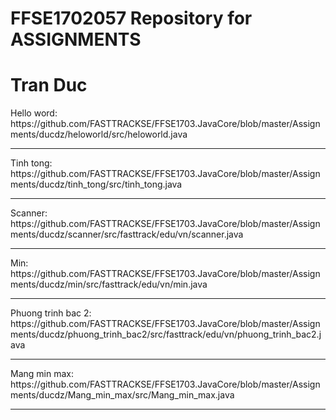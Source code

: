 # FFSE1702057 Repository for ASSIGNMENTS
<h1>Tran Duc</h1>
Hello word: https://github.com/FASTTRACKSE/FFSE1703.JavaCore/blob/master/Assignments/ducdz/heloworld/src/heloworld.java<hr>
Tinh tong: https://github.com/FASTTRACKSE/FFSE1703.JavaCore/blob/master/Assignments/ducdz/tinh_tong/src/tinh_tong.java<hr>
Scanner: https://github.com/FASTTRACKSE/FFSE1703.JavaCore/blob/master/Assignments/ducdz/scanner/src/fasttrack/edu/vn/scanner.java<hr>
Min: https://github.com/FASTTRACKSE/FFSE1703.JavaCore/blob/master/Assignments/ducdz/min/src/fasttrack/edu/vn/min.java <hr>
Phuong trinh bac 2: https://github.com/FASTTRACKSE/FFSE1703.JavaCore/blob/master/Assignments/ducdz/phuong_trinh_bac2/src/fasttrack/edu/vn/phuong_trinh_bac2.java <hr>
Mang min max: https://github.com/FASTTRACKSE/FFSE1703.JavaCore/blob/master/Assignments/ducdz/Mang_min_max/src/Mang_min_max.java<hr>
